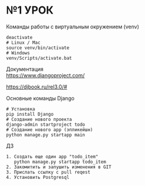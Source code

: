 # №1 УРОК
Команды работы с виртуальным окружением (venv)
```
deactivate 
# Linux / Mac
source venv/bin/activate
# Windows
venv/Scripts/activate.bat
```

Документация  
https://www.djangoproject.com/  

https://djbook.ru/rel3.0/#

Основные команды Django
```
# Установка 
pip install Django
# Создание нового проекта
django-admin startproject todo
# Создание нового app (эпликейшн)
python manage.py startapp main
```


ДЗ
```
1. Создать еще один app "todo_item"
   python manage.py startapp todo_item
2. Закомитить и запушить изменения в GIT
3. Прислать ссылку с pull reqest
4. Установить Postgresql 
```